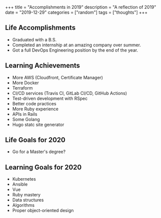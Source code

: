 +++
title = "Accomplishments in 2019"
description = "A reflection of 2019"
date = "2019-12-29"
categories = ["random"]
tags = ["thoughts"]
+++

## Life Accomplishments

- Graduated with a B.S.
- Completed an internship at an amazing company over summer.
- Got a full DevOps Engineering position by the end of the year.

## Learning Achievements

- More AWS (Cloudfront, Certificate Manager)
- More Docker
- Terraform
- CI/CD services (Travis CI, GitLab CI/CD, GitHub Actions)
- Test-driven development with RSpec
- Better code practices
- More Ruby experience
- APIs in Rails
- Some Golang
- Hugo statc site generator

## Life Goals for 2020

- Go for a Master's degree?

## Learning Goals for 2020

- Kubernetes
- Ansible
- Vue
- Ruby mastery
- Data structures
- Algorithms
- Proper object-oriented design
